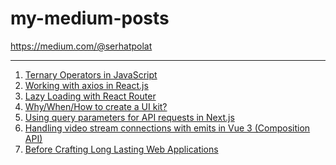 # my-medium-posts
https://medium.com/@serhatpolat
<hr>
<ol>
  <li><a href="https://medium.com/@serhatpolat/ternary-operators-in-javascript-fed241c9c729">Ternary Operators in JavaScript</a></li>
  <li><a href="https://medium.com/@serhatpolat/working-with-axios-in-react-js-950a92754fbf">Working with axios in React.js</a></li>
  <li><a href="https://medium.com/@serhatpolat/lazy-loading-with-react-router-3c8a74b163f4">Lazy Loading with React Router</a></li>
  <li><a href="https://medium.com/@serhatpolat/why-when-how-to-create-a-ui-kit-3f29ea4ee7">Why/When/How to create a UI kit?</a></li>
  <li><a href="https://medium.com/@serhatpolat/using-query-parameters-for-api-requests-in-next-js-4a147573f809">Using query parameters for API requests in Next.js</a></li>
  <li><a href="https://medium.com/@serhatpolat/handling-video-stream-connections-with-emits-in-vue-3-composition-api-8ca0c873bba8">Handling video stream connections with emits in Vue 3 (Composition API)</a></li>
  <li><a href="https://medium.com/@serhatpolat/before-crafting-long-lasting-web-applications-74d5a0f2d8c1">Before Crafting Long Lasting Web Applications</a></li>
</ol>
